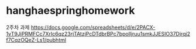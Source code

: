 # hanghaespringhomework
2주차 과제 https://docs.google.com/spreadsheets/d/e/2PACX-1vT9JjPRMFCc7XrIc6qz23rjTAtzjPcDTdbrBPc7bpolljruu1smkJJESIO37Djrqj2f7CqzOQeZ-Ls1/pubhtml
